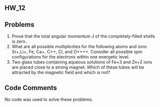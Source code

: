 ## HW_12

## Problems

1.  Prove that the total angular momentum J of the completely-filled shells is zero.
2.  What are all possible multiplicities for the following atoms and ions:  Sr+,Li+, Fe, Ca+, C++, Cl, and O++++.  Consider all possible spin configurations for the electrons within one energetic level.
3.  Two glass tubes containing aqueous solutions of Fe+3 and Zn+2 ions are placed close to a strong magnet.  Which of these tubes will be attracted by the magnetic field and which is not?


## Code Comments

No code was used to solve these problems. 
